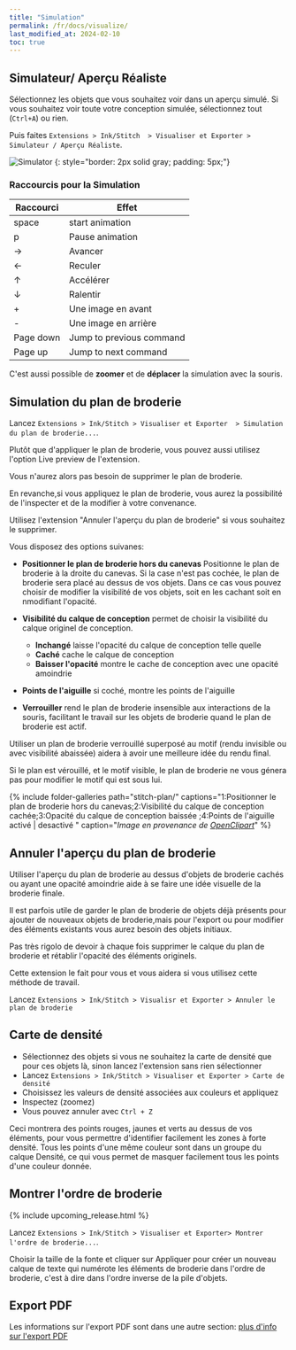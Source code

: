 ```yaml
---
title: "Simulation"
permalink: /fr/docs/visualize/
last_modified_at: 2024-02-10
toc: true
---
```

## Simulateur/ Aperçu Réaliste

Sélectionnez les objets que vous souhaitez voir dans un aperçu simulé. Si vous souhaitez voir toute votre conception simulée, sélectionnez tout (`Ctrl+A`) ou rien.

Puis faites `Extensions > Ink/Stitch  > Visualiser et Exporter > Simulateur / Aperçu Réaliste`.

![Simulator](/assets/images/docs/en/simulator.jpg)
{: style="border: 2px solid gray; padding: 5px;"}

### Raccourcis pour la Simulation 

Raccourci | Effet
-------- | --------
<key>space</key> | start animation
<key>p</key> | Pause animation
<key>→</key> | Avancer
<key>←</key> | Reculer
<key>↑</key> | Accélérer
<key>↓</key> | Ralentir
<key>+</key> | Une image en avant
<key>-</key> | Une image en arrière
<key>Page down</key> | Jump to previous command
<key>Page up</key> | Jump to next command

C'est aussi possible de **zoomer** et de **déplacer** la simulation avec la souris.

## Simulation du plan de broderie

Lancez `Extensions > Ink/Stitch > Visualiser et Exporter  > Simulation du plan de broderie...`.

Plutôt que d'appliquer le plan de broderie, vous pouvez aussi utilisez l'option Live preview de l'extension. 

Vous n'aurez alors pas besoin de supprimer le plan de broderie. 

En revanche,si vous appliquez le plan de broderie, vous aurez la possibilité de l'inspecter et de la modifier à votre convenance. 

Utilisez l'extension "Annuler l'aperçu du plan de broderie" si vous souhaitez le supprimer.

Vous disposez des options suivanes:
* **Positionner le plan de broderie hors du canevas** Positionne le plan de broderie  à la droite du canevas. Si la case n'est pas cochée, le plan de broderie sera placé au dessus de vos objets. Dans ce cas vous pouvez choisir de modifier la visibilité de vos objets, soit en les cachant soit en nmodifiant l'opacité.
* **Visibilité du calque de conception** permet de choisir la visibilité du calque originel de conception.
  * **Inchangé** laisse l'opacité du calque de conception telle quelle
  * **Caché** cache le calque de conception
  * **Baisser l'opacité** montre le cache de conception avec une opacité amoindrie
 
* **Points de l'aiguille** si coché, montre les points de l'aiguille
* **Verrouiller** rend le plan de broderie insensible aux interactions de la souris, facilitant le travail sur les objets de broderie quand le plan de broderie est actif.

Utiliser un plan de broderie verrouillé superposé au motif (rendu invisible ou avec visibilité abaissée) aidera à avoir une meilleure idée du rendu final.

Si le plan est vérouillé, et le motif visible, le plan de broderie ne vous génera pas pour modifier le motif qui est sous lui.



{% include folder-galleries path="stitch-plan/" captions="1:Positionner le plan de broderie hors du canevas;2:Visibilité du calque de conception cachée;3:Opacité du calque de conception baissée ;4:Points de l'aiguille activé | desactivé " caption="<i>Image en provenance de [OpenClipart](https://openclipart.org/detail/334596)</i>" %}

## Annuler l'aperçu du plan de broderie
Utiliser l'aperçu du plan de broderie au dessus d'objets de broderie cachés ou ayant une opacité amoindrie aide à se faire une idée visuelle de la broderie finale.

Il est parfois utile de garder le plan de broderie de objets déjà présents pour ajouter de nouveaux objets de broderie,mais pour l'export ou pour modifier des éléments existants vous aurez besoin des objets initiaux.

Pas très rigolo de devoir à chaque fois supprimer le calque du plan de broderie et rétablir l'opacité des éléments originels. 

Cette extension le fait pour vous et vous aidera si vous utilisez cette méthode de travail.


Lancez `Extensions > Ink/Stitch > Visualisr et Exporter > Annuler le plan de broderie`

## Carte de densité

* Sélectionnez des objets si vous ne souhaitez la carte de densité que pour ces objets là, sinon lancez l'extension sans rien sélectionner
* Lancez `Extensions > Ink/Stitch > Visualiser et Exporter > Carte de densité`
* Choisissez les valeurs de densité associées aux couleurs et appliquez
* Inspectez (zoomez)
* Vous pouvez annuler avec `Ctrl + Z`

Ceci montrera des points rouges, jaunes et verts au dessus de vos éléments, pour vous permettre d'identifier facilement les zones à forte densité. Tous les points d'une même couleur sont dans un groupe du calque Densité, ce qui vous permet de masquer facilement tous les points d'une couleur donnée.

## Montrer l'ordre de broderie

{% include upcoming_release.html %}

Lancez `Extensions > Ink/Stitch > Visualiser et Exporter> Montrer l'ordre de broderie...`.

Choisir la taille de la fonte et cliquer sur  Appliquer pour créer un nouveau calque de texte qui numérote les éléments de broderie dans l'ordre de broderie, c'est à dire dans l'ordre  inverse de la  pile d'objets.

## Export PDF

Les informations sur l'export PDF sont dans une autre section: [plus d'info sur l'export PDF](/fr/docs/print-pdf)

